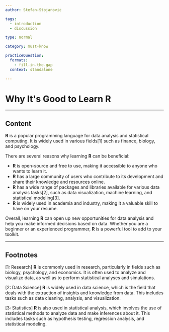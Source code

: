 ```yaml
---
author: Stefan-Stojanovic

tags:
  - introduction
  - discussion

type: normal

category: must-know

practiceQuestion:
  formats:
    - fill-in-the-gap
  context: standalone

---
```


# Why It's Good to Learn R

---

## Content

**R** is a popular programming language for data analysis and statistical computing. It is widely used in various fields[1] such as finance, biology, and psychology.

There are several reasons why learning **R** can be beneficial:

- **R** is open-source and free to use, making it accessible to anyone who wants to learn it.
- **R** has a large community of users who contribute to its development and share their knowledge and resources online.
- **R** has a wide range of packages and libraries available for various data analysis tasks[2], such as data visualization, machine learning, and statistical modeling[3].
- **R** is widely used in academia and industry, making it a valuable skill to have on your resume.

Overall, learning **R** can open up new opportunities for data analysis and help you make informed decisions based on data. Whether you are a beginner or an experienced programmer, **R** is a powerful tool to add to your toolkit.

---

## Footnotes

[1: Research]
**R** is commonly used in research, particularly in fields such as biology, psychology, and economics. It is often used to analyze and visualize data, as well as to perform statistical analyses and simulations.

[2: Data Science]
**R** is widely used in data science, which is the field that deals with the extraction of insights and knowledge from data. This includes tasks such as data cleaning, analysis, and visualization.

[3: Statistics]
**R** is also used in statistical analysis, which involves the use of statistical methods to analyze data and make inferences about it. This includes tasks such as hypothesis testing, regression analysis, and statistical modeling.